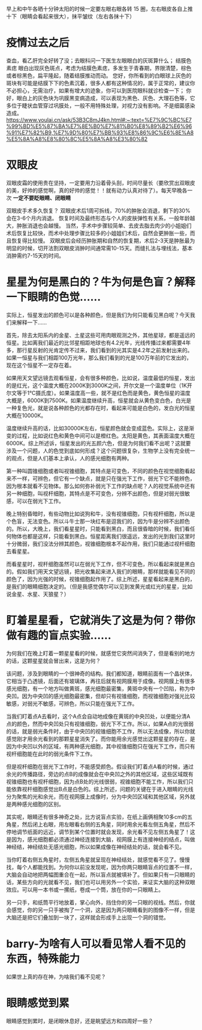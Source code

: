早上和中午各晒十分钟太阳的时候一定要左眼右眼各转 15 圈，左右眼皮各自上推十下（眼睛会看起来很大），抹平皱纹（左右各抹十下）

# 疫情过去之后

查血，看乙肝完全好转了没；去眼科问一下医生左眼眼白的灰斑算什么；
结膜色素痣
眼白出现灰色斑点，考虑为结膜色素痣，多发生于青春期，界限清楚，棕色或者棕黑色，扁平隆起，随着结膜推动而动。 您好，你所看到的白眼球上灰色的斑块有可能是结膜下下的色素沉着，很多人都有这种情况的，属于正常的，建议你不必担心，无需治疗，如果有增大的迹象，你可以到医院眼科就诊检查一下； 你好，眼白上的灰色块为巩膜黑变病造成，可以表现为黑色、灰色、大理石色等，它多位于睫状血管穿过巩膜处，一般不用特殊处理，对视力没有影响。不是细菌感染造成。
https://www.youlai.cn/ask/53B3C8mJ4kn.html#:~:text=%E7%9C%BC%E7%99%BD%E5%87%BA%E7%8E%B0%E7%81%B0%E8%89%B2%E6%96%91%E7%82%B9,%E7%9D%80%E7%BB%93%E8%86%9C%E6%8E%A8%E5%8A%A8%E8%80%8C%E5%8A%A8%E3%80%82

# 双眼皮

双眼皮霜的使用贵在坚持，一定要用力沿着骨头刮，时间尽量长（要欣赏出双眼皮的美，好帅的感觉啊，真的好帅的感觉！！就有动力认真对待了）。每天早晚各一次 **一定不要眨眼睛、闭眼睛**

双眼皮手术多久恢复？
双眼皮术后1周可拆线，70%的肿胀会消退，剩下的30%会在3-6个月内消退。 恢复时间及最终形态与个人的皮肤弹性有关系，一般年龄越大，肿胀消退也会越慢。 当然，手术中步骤较简单、去皮去脂去肉少的小姐姐们术后恢复比较快，而术中处理步骤比较多的小姐姐们术后，自然会更肿胀一些，而且恢复得比较慢。
双眼皮后会经历肿胀期和自然的恢复期，术后2-3天是肿胀最为明显的时候，切开法割双眼皮消肿时间通常需10-15天。而缝扎法与埋线法，基本消肿需约7-15天的时间。
# 星星为何是黑白的？牛为何是色盲？解释一下眼睛的色觉……
实际上，恒星发出的颜色可以是各种颜色，但是我们为何只能看见黑白呢？今天我们来解释一下……

首先，除去太阳系内的金星、土星这些可用肉眼观测之外，其他星球，都是遥远的恒星。比如离我们最近的比邻星相距地球也有4.2光年，光线传播过来都需要4年多，那行星反射的光肯定传不过来，我们看到的光其实是4.2年之前发射出来的。如果一恒星与我们相距100万光年，那么我们看到的光是100万年前的它发出的，现在这个恒星不一定存在着。

如果用天文望远镜去观看恒星，会有很多种颜色，比如说，温度最低的恒星，发出的是红光，这个温度大概在2000K到3000K之间，开尔文是一个温度单位（1K开尔文等于1°C摄氏度）。如果温度高一些，就不是红色而是黄色，黄色恒星的温度大概是，6000K到7500K。如果温度继续升高，恒星就会从黄色变白色，白光是一种复色光，就是说各种颜色的光都存在时，看起来可能是白色的，发白光的恒星大概在10000K。

温度继续升高的话，比如30000K左右，恒星颜色就会变成蓝色。实际上，这是渐变的过程，比如说红色和黄色中间可以是橙红色。太阳是黄色，其表面温度大概在6000K。综上所述诉，恒星发出的光五颜六色，但是为何我们看不出呢？这就要涉及一个问题，人的色觉到底如何形成？这个问题很复杂，生物学上没有完全统一的观点，但是人们基本上承认，人的感光细胞有两种。

第一种叫圆锥细胞或者叫视锥细胞，其特点是可变色，不同的颜色在视觉细胞看起来不一样，可辨色，但它有一个缺点，就是只在强光下工作，弱光下它不能辨色，因为根本就看不见物体。那么如何弥补弱光下工作的缺点呢？人的视觉系统中还有另一种细胞，叫视杆细胞，其特点是不可变色，分辨不出颜色，但是对弱光很敏感，可以在弱光下工作。

晚上特别昏暗时，有些动物比如说狗和牛，没有视锥细胞，只有视杆细胞，所以是个色盲，无法变色。所以斗牛士那一块红布是逗我们的，因为牛是分辨不出颜色的。所以，大晚上，我们看星星时，只能看到黑白，而且很昏暗的时候，我们看任何物体也都是这样，只能看到黑白。恒星距离我们很遥远，发出的光到我们这里时十分微弱，我们没法分辨其颜色，视锥细胞根本不起作用，我们只能通过视杆细胞去看星星。

而看星星时，视杆细胞虽然可以在弱光下工作，但不可变色，所以看起来就是黑白的。假如我们用天文望远镜，把光收集起来进入我们的眼睛，那样就能看见不同的颜色了，因为光强的时候，视锥细胞起作用了。综上所述，星星看起来是黑白的，是我们的眼睛细胞决定的。（但是我感觉偶尔可以见到发黄光或红光的星星，比如说金星、水星、天狼星？）
# 盯着星星看，它就消失了这是为何？带你做有趣的盲点实验……
为何我们在晚上盯着一颗星星看的时候，就感觉它突然间消失了，但是看别的地方的话，这颗星星就会冒出来，这是为何？

该问题，涉及到眼睛的一个很神奇的结构。我们都知道，眼睛前面有一个晶状体，它相当于凸透镜，后面还有玻璃体，再往后就有视网膜用于成像。视网膜上有很多感光细胞，有一个地方叫做黄斑，感光细胞最密集，黄斑中央有一个凹陷，称为中央凹。因为中央凹的感光细胞最密集，但却只有视锥细胞，而视锥细胞对强光比较敏感，对弱光不敏感，可辨色，所以只能在强光下工作。

当我们盯着点A去看时，这个A点会自动地成像在黄斑的中央凹处，以便能分清A点的颜色，然而中央凹处只有视锥细胞，弱光下不工作。所以，如果A点的光很弱的话，就是弱光条件时，由于中央凹的视锥细胞不工作，所以无法成像，所以你就感觉刚才用余光看到的那颗星星消失了。而你能用余光感觉出这颗星星的存在，是因为中央凹以外的区域，有两种感光细胞，其中视锥细胞只在强光下工作，而只有视杆细胞能在此时的弱光条件下工作。

但是视杆细胞在弱光下工作时，不能感受颜色。假设我们盯着点A看的时候，通过余光的传播路径，旁边的点B的成像就会在中央凹之外的其他区域，这些区域既有视锥细胞也有视杆细胞，因为点B处的光线很弱，视锥细胞不能工作，所以我们只能依靠视杆细胞感觉出B点是白色的。综上所述，问题的关键在于进入眼睛的光线分为聚焦的光和余光，而在视网膜上成像时，分为中央凹区域和其他区域，另外就是两种感光细胞的区别。

其实呢，眼睛还有很多神奇之处，比方说盲点实验，在纸上画俩相聚10多cm的五角星，然后闭上右眼，用左眼看右侧的五角星，同时用余光看左侧五角星，然后不停地调节纸面的远近，调节到某个位置时就会发现，余光看不见左侧五角星了！这是因为，感光细胞都必须通过神经连接到大脑，视网膜上有连接神经的结点，叫做神经结，神经结处无感光细胞，所以如果成像在神经结处的话，就会看不见。

当你盯着右侧五角星时，左侧五角星就呈现在神经结处，就感觉看不见了。慢慢找，每个人都能找到。为何你以前没发现呢，因为你两只眼睛盲点的位置不一样，大脑会自动地把两幅图重合在一起，所以盲点就被填补了。但如果只有一只眼睛的话，某些方向的光就看不见，我们也可以用另外一个实验，来证实大脑的这种双眼效应。可以用一本书或一摞纸，卷成一个筒，放在你的一只眼睛上。

另一只手，和纸筒平行地放着，掌心向外，挡住你的另一只眼的视线。然后，你就会感觉，你的另一只手被掏了一个洞，这是因为两只眼睛看到的图像不一样，但是大脑还是把它们叠加到一块了，这样就会形成手上出现一个洞的错觉。
# barry-为啥有人可以看见常人看不见的东西，特殊能力
如果世上真的存在神，为啥我们看不见呢？

# 眼睛感觉到累

眼睛感觉到累时，是闭眼休息好，还是眺望远方和四周好一些？
